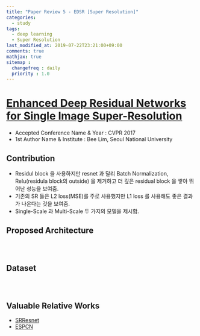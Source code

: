 ```yaml
---
title: "Paper Review 5 - EDSR [Super Resolution]"
categories:
  - study
tags:
  - deep learning
  - Super Resolution
last_modified_at: 2019-07-22T23:21:00+09:00
comments: true
mathjax: true
sitemap :
  changefreq : daily
  priority : 1.0
---
```


# [Enhanced Deep Residual Networks for Single Image Super-Resolution](https://arxiv.org/pdf/1707.02921v1.pdf)

- Accepted Conference Name & Year : CVPR 2017
- 1st Author Name & Institute : Bee Lim, Seoul National University

## Contribution

- Residul block 을 사용하지만 resnet 과 달리 Batch Normalization, Relu(residula block의 outside) 을 제거하고 더 깊은 residual block 을 쌓아 뛰어난 성능을 보여줌.
- 기존의 SR 들은 L2 loss(MSE)를 주로 사용했지만 L1 loss 를 사용해도 좋은 결과가 나온다는 것을 보여줌.
- Single-Scale 과 Multi-Scale 두 가지의 모델을 제시함.

## Proposed Architecture
<figure class="align-center">
  <img src="{{ site.url }}{{ site.baseurl }}/assets/post_images/2019-09-22-Paper-Review-5-EDSR-Super-Resolution/Untitled-1cdff0f9-1ddc-45ca-ac23-8b8981d74545.png" alt="">
</figure> 
<figure class="align-center">
  <img src="{{ site.url }}{{ site.baseurl }}/assets/post_images/2019-09-22-Paper-Review-5-EDSR-Super-Resolution/Untitled-52fb0b7e-4aa4-4895-8ba3-dfe6a0b1fda7.png" alt="">
</figure> 
<figure class="align-center">
  <img src="{{ site.url }}{{ site.baseurl }}/assets/post_images/2019-09-22-Paper-Review-5-EDSR-Super-Resolution/Untitled-d3b4bdc6-96d0-4229-8aae-f63843f82c46.png" alt="">
</figure> 

## Dataset
<figure class="align-center">
  <img src="{{ site.url }}{{ site.baseurl }}/assets/post_images/2019-09-22-Paper-Review-5-EDSR-Super-Resolution/Untitled-d70c90d1-4909-49b0-bea2-7668bb691082.png" alt="">
</figure> 
<figure class="align-center">
  <img src="{{ site.url }}{{ site.baseurl }}/assets/post_images/2019-09-22-Paper-Review-5-EDSR-Super-Resolution/Untitled-885f26ef-1b00-4f2a-baa7-e145c00fa38c.png" alt="">
</figure> 
<figure class="align-center">
  <img src="{{ site.url }}{{ site.baseurl }}/assets/post_images/2019-09-22-Paper-Review-5-EDSR-Super-Resolution/Untitled-b5bdce8a-18a5-4a41-bf1c-7c5985421ceb.png" alt="">
</figure> 

## Valuable Relative Works
- [SRResnet](https://arxiv.org/pdf/1609.04802.pdf)
- [ESPCN](https://arxiv.org/pdf/1609.05158)
